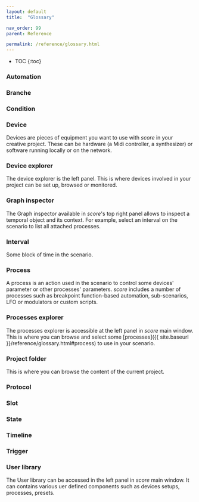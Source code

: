 ```yaml
---
layout: default
title:  "Glossary"

nav_order: 99
parent: Reference

permalink: /reference/glossary.html
---
```


- TOC
{:toc}

### Automation

### Branche

### Condition

### Device

Devices are pieces of equipment you want to use with *score* in your creative project. These can be hardware (a Midi controller, a synthesizer) or software running locally or on the network.

### Device explorer

The device explorer is the left panel. This is where devices involved in your project can be set up, browsed or monitored.

### Graph inspector

The Graph inspector available in *score*'s top right panel allows to inspect a temporal object and its context. For example, select an interval on the scenario to list all attached processes.

### Interval

Some block of time in the scenario.

### Process

A process is an action used in the scenario to control some devices' parameter or other processes' parameters. *score* includes a number of processes such as breakpoint function-based automation, sub-scenarios, LFO or modulators or custom scripts.

### Processes explorer

The processes explorer is accessible at the left panel in *score* main window. This is where you can browse and select some [processes]({{ site.baseurl }}/reference/glossary.html#process) to use in your scenario.


### Project folder

This is where you can browse the content of the current project.

### Protocol

### Slot

### State

### Timeline

### Trigger

### User library

The User library can be accessed in the left panel in *score* main window. It can contains various uer defined components such as devices setups, processes, presets.